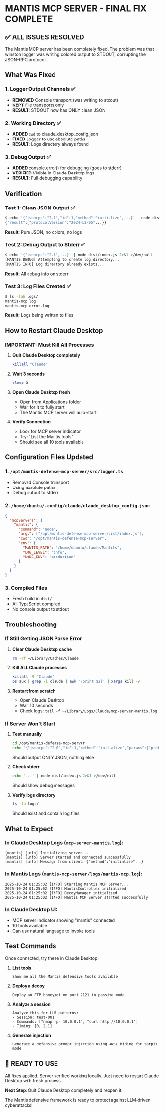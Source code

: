 # MANTIS MCP SERVER - FINAL FIX COMPLETE

## ✅ ALL ISSUES RESOLVED

The Mantis MCP server has been completely fixed. The problem was that winston logger was writing colored output to STDOUT, corrupting the JSON-RPC protocol.

## What Was Fixed

### 1. **Logger Output Channels** ✅
- **REMOVED** Console transport (was writing to stdout)
- **KEPT** File transports only
- **RESULT**: STDOUT now has ONLY clean JSON

### 2. **Working Directory** ✅
- **ADDED** `cwd` to claude_desktop_config.json
- **FIXED** Logger to use absolute paths
- **RESULT**: Logs directory always found

### 3. **Debug Output** ✅
- **ADDED** console.error() for debugging (goes to stderr)
- **VERIFIED** Visible in Claude Desktop logs
- **RESULT**: Full debugging capability

## Verification

### Test 1: Clean JSON Output ✅
```bash
$ echo '{"jsonrpc":"2.0","id":1,"method":"initialize",...}' | node dist/index.js 2>/dev/null
{"result":{"protocolVersion":"2024-11-05"...}}
```
**Result**: Pure JSON, no colors, no logs

### Test 2: Debug Output to Stderr ✅
```bash
$ echo '{"jsonrpc":"2.0",...}' | node dist/index.js 2>&1 >/dev/null
[MANTIS DEBUG] Attempting to create log directory...
[MANTIS INFO] Log directory already exists...
```
**Result**: All debug info on stderr

### Test 3: Log Files Created ✅
```bash
$ ls -lah logs/
mantis-mcp.log
mantis-mcp-error.log
```
**Result**: Logs being written to files

## How to Restart Claude Desktop

### IMPORTANT: Must Kill All Processes

1. **Quit Claude Desktop completely**
   ```bash
   killall "Claude"
   ```

2. **Wait 3 seconds**
   ```bash
   sleep 3
   ```

3. **Open Claude Desktop fresh**
   - Open from Applications folder
   - Wait for it to fully start
   - The Mantis MCP server will auto-start

4. **Verify Connection**
   - Look for MCP server indicator
   - Try: "List the Mantis tools"
   - Should see all 10 tools available

## Configuration Files Updated

### 1. `/opt/mantis-defense-mcp-server/src/logger.ts`
- Removed Console transport
- Using absolute paths
- Debug output to stderr

### 2. `/home/ubuntu/.config/claude/claude_desktop_config.json`
```json
{
  "mcpServers": {
    "mantis": {
      "command": "node",
      "args": ["/opt/mantis-defense-mcp-server/dist/index.js"],
      "cwd": "/opt/mantis-defense-mcp-server",
      "env": {
        "MANTIS_PATH": "/home/ubuntu/claude/Mantits",
        "LOG_LEVEL": "info",
        "NODE_ENV": "production"
      }
    }
  }
}
```

### 3. Compiled Files
- Fresh build in `dist/`
- All TypeScript compiled
- No console output to stdout

## Troubleshooting

### If Still Getting JSON Parse Error

1. **Clear Claude Desktop cache**
   ```bash
   rm -rf ~/Library/Caches/Claude
   ```

2. **Kill ALL Claude processes**
   ```bash
   killall -9 "Claude"
   ps aux | grep -i claude | awk '{print $2}' | xargs kill -9
   ```

3. **Restart from scratch**
   - Open Claude Desktop
   - Wait 10 seconds
   - Check logs: `tail -f ~/Library/Logs/Claude/mcp-server-mantis.log`

### If Server Won't Start

1. **Test manually**
   ```bash
   cd /opt/mantis-defense-mcp-server
   echo '{"jsonrpc":"2.0","id":1,"method":"initialize","params":{"protocolVersion":"2024-11-05","capabilities":{},"clientInfo":{"name":"test","version":"1.0.0"}}}' | node dist/index.js
   ```
   Should output ONLY JSON, nothing else

2. **Check stderr**
   ```bash
   echo '...' | node dist/index.js 2>&1 >/dev/null
   ```
   Should show debug messages

3. **Verify logs directory**
   ```bash
   ls -la logs/
   ```
   Should exist and contain log files

## What to Expect

### In Claude Desktop Logs (`mcp-server-mantis.log`):
```
[mantis] [info] Initializing server...
[mantis] [info] Server started and connected successfully
[mantis] [info] Message from client: {"method":"initialize"...}
```

### In Mantis Logs (`mantis-mcp-server/logs/mantis-mcp.log`):
```
2025-10-24 01:25:02 [INFO] Starting Mantis MCP Server...
2025-10-24 01:25:02 [INFO] MantisController initialized
2025-10-24 01:25:02 [INFO] DecoyManager initialized
2025-10-24 01:25:02 [INFO] Mantis MCP Server started successfully
```

### In Claude Desktop UI:
- MCP server indicator showing "mantis" connected
- 10 tools available
- Can use natural language to invoke tools

## Test Commands

Once connected, try these in Claude Desktop:

1. **List tools**
   ```
   Show me all the Mantis defensive tools available
   ```

2. **Deploy a decoy**
   ```
   Deploy an FTP honeypot on port 2121 in passive mode
   ```

3. **Analyze a session**
   ```
   Analyze this for LLM patterns:
   - Session: test-001
   - Commands: ["nmap -p- 10.0.0.1", "curl http://10.0.0.1"]
   - Timing: [0, 2.1]
   ```

4. **Generate injection**
   ```
   Generate a defensive prompt injection using ANSI hiding for tarpit mode
   ```

## 🎊 READY TO USE

All fixes applied. Server verified working locally. Just need to restart Claude Desktop with fresh process.

**Next Step**: Quit Claude Desktop completely and reopen it.

The Mantis defensive framework is ready to protect against LLM-driven cyberattacks!
